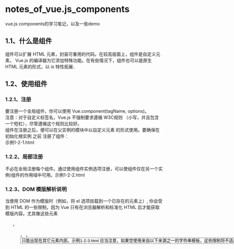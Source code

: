 # notes_of_vue.js_components
vue.js components的学习笔记，以及一些demo<br/>
## 1.1、什么是组件
组件可以扩展 HTML 元素，封装可重用的代码。在较高层面上，组件是自定义元素， Vue.js 的编译器为它添加特殊功能。在有些情况下，组件也可以是原生 HTML 元素的形式，以 is 特性拓展．
## 1.2、使用组件
### 1.2.1、注册
要注册一个全局组件，你可以使用 Vue.component(tagName, options)。<br/>
注意：对于自定义标签名，Vue.js 不强制要求遵循 W3C规则 （小写，并且包含一个短杠），尽管遵循这个规则比较好。<br/>
组件在注册之后，便可以在父实例的模块中以自定义元素 <my-component></my-component> 的形式使用。要确保在初始化根实例 之前 注册了组件：<br/>示例1-2-1.html
### 1.2.2、局部注册
不必在全局注册每个组件。通过使用组件实例选项注册，可以使组件仅在另一个实例/组件的作用域中可用。示例1-2-2.html
### 1.2.3、DOM 模版解析说明
当使用 DOM 作为模版时（例如，将 el 选项挂载到一个已存在的元素上）, 你会受到 HTML 的一些限制，因为 Vue 只有在浏览器解析和标准化 HTML 后才能获取模版内容。尤其像这些元素 <ul> ， <ol>， <table> ， <select> 限制了能被它包裹的元素， <option> 只能出现在其它元素内部。示例1-2-3.html<br/>
> **应当**注意，如果您使用来自以下来源之一的字符串模板，这些限制将不适用：
>- <script type="text/x-template">
>- JavaScript内联模版字符串
>- .vue 组件
